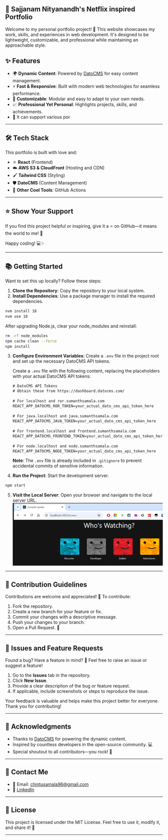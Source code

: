 ## 🌟 Sajjanam Nityanandh's Netflix inspired Portfolio 

Welcome to my personal portfolio project! 🚀 This website showcases my work, skills, and experiences in web development. It's designed to be lightweight, customizable, and professional while maintaining an approachable style.


## ✨ Features

- 🌍 **Dynamic Content**: Powered by [DatoCMS](https://www.datocms.com) for easy content management.
- ⚡ **Fast & Responsive**: Built with modern web technologies for seamless performance.
- 🎨 **Customizable**: Modular and easy to adapt to your own needs.
- 📈 **Professional Yet Personal**: Highlights projects, skills, and achievements.
- 🎨 It can support various por

---

## 🛠️ Tech Stack

This portfolio is built with love and:

- ⚛️ **React** (Frontend)
- ☁️ **AWS S3 & CloudFront** (Hosting and CDN)
- 🖌️ **Tailwind CSS** (Styling)
- 🛡️ **DatoCMS** (Content Management)
- 🧩 **Other Cool Tools**: GitHub Actions

---

## ⭐ Show Your Support

If you find this project helpful or inspiring, give it a ⭐ on GitHub—it means the world to me! 🌟

Happy coding! 💻✨

---

## 📚 Getting Started

Want to set this up locally? Follow these steps:

1. **Clone the Repository**: Copy the repository to your local system.
2. **Install Dependencies**: Use a package manager to install the required dependencies.

```bash
nvm install 18
nvm use 18
```

After upgrading Node.js, clear your node_modules and reinstall:

```bash
rm -rf node_modules
npm cache clean --force
npm install
```

3. **Configure Environment Variables**: Create a `.env` file in the project root and set up the necessary DatoCMS API tokens.

   Create a `.env` file with the following content, replacing the placeholders with your actual DatoCMS API tokens:

   ```
   # DatoCMS API Tokens
   # Obtain these from https://dashboard.datocms.com/

   # For localhost and ror.sumanthsamala.com
   REACT_APP_DATOCMS_ROR_TOKEN=your_actual_dato_cms_api_token_here

   # For java.localhost and java.sumanthsamala.com
   REACT_APP_DATOCMS_JAVA_TOKEN=your_actual_dato_cms_api_token_here

   # For frontend.localhost and frontend.sumanthsamala.com
   REACT_APP_DATOCMS_FRONTEND_TOKEN=your_actual_dato_cms_api_token_here

   # For node.localhost and node.sumanthsamala.com
   REACT_APP_DATOCMS_NODE_TOKEN=your_actual_dato_cms_api_token_here
   ```

   **Note**: The `.env` file is already included in `.gitignore` to prevent accidental commits of sensitive information.

4. **Run the Project**: Start the development server.

```bash
npm start
```

5. **Visit the Local Server**: Open your browser and navigate to the local server URL.
   ![alt text](image.png)

---

## 🤝 Contribution Guidelines

Contributions are welcome and appreciated! 🥳 To contribute:

1. Fork the repository.
2. Create a new branch for your feature or fix.
3. Commit your changes with a descriptive message.
4. Push your changes to your branch.
5. Open a Pull Request. 🎉

---

## 🐛 Issues and Feature Requests

Found a bug? Have a feature in mind? 🤔 Feel free to raise an issue or suggest a feature!

1. Go to the **Issues** tab in the repository.
2. Click **New Issue**.
3. Provide a clear description of the bug or feature request.
4. If applicable, include screenshots or steps to reproduce the issue.

Your feedback is valuable and helps make this project better for everyone. Thank you for contributing!

---

## 🌟 Acknowledgments

- Thanks to [DatoCMS](https://www.datocms.com) for powering the dynamic content.
- Inspired by countless developers in the open-source community. 💻
- Special shoutout to all contributors—you rock! 🤘

---

## 📧 Contact Me

- 📧 Email: [chintusamala96@gmail.com](mailto:chintusamala96@gmail.com)
- 🔗 [LinkedIn](www.linkedin.com/in/nityanandh-sajjanam-994543209)

---

## 📜 License

This project is licensed under the MIT License. Feel free to use it, modify it, and share it! 🌈

---
